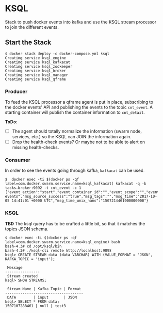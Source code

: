 # KSQL
Stack to push docker events into kafka and use the KSQL stream processor to join the different events.

## Start the Stack

```
$ docker stack deploy -c docker-compose.yml ksql
Creating service ksql_engine
Creating service ksql_kafkacat
Creating service ksql_zookeeper
Creating service ksql_broker
Creating service ksql_manager
Creating service ksql_qframe
```

### Producer

To feed the KSQL processor a qframe agent is put in place, subscribing to the docker events' API and publishing the events to the topic `cnt_event`.
A starting container will publish the container information to `cnt_detail`.

**ToDo**:

- [ ] The agent should totally normalize the information (swarm node, services, etc.) so the KSQL can JOIN the information again.
- [ ] Drop the health-check events? Or maybe not to be able to alert on missing health-checks.

### Consumer

In order to see the events going through kafka, `kafkacat` can be used.

```
$  docker exec -ti $(docker ps -qf label=com.docker.swarm.service.name=ksql_kafkacat) kafkacat -q -b tasks.broker:9092 -t cnt_event -c 1
{"event_action":"start","event_container_id":"","event_scope":"","event_type":"container","msg_base_version":"0.1.8","msg_id":"","msg_message":"container.start","msg_source_id":"0","msg_source_path":"docker-events","msg_source_success":"true","msg_tags":"","msg_time":"2017-10-05 14:41:01 +0000 UTC","msg_time_unix_nano":"1507214461000000000"}
```
### KSQL

**TBD** The ksql query has to be crafted a little bit, so that it matches the topics JSON schema.

```
$ docker exec -ti $(docker ps -qf label=com.docker.swarm.service.name=ksql_engine) bash
bash-4.3# cd /opt/ksql/bin
bash-4.3# ./ksql-cli remote http://localhost:9098
ksql> CREATE STREAM data (data VARCHAR) WITH (VALUE_FORMAT = 'JSON', KAFKA_TOPIC = 'input');

 Message
----------------
 Stream created
ksql> SHOW STREAMS;

 Stream Name | Kafka Topic | Format
------------------------------------
 DATA        | input       | JSON
ksql> SELECT * FROM data;
1507107288461 | null | test3
```
